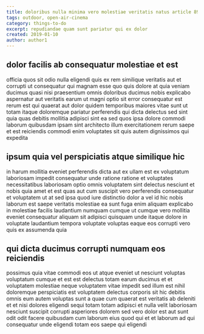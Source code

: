 ```yaml
---
title: doloribus nulla minima vero molestiae veritatis natus article 8938
tags: outdoor, open-air-cinema
category: things-to-do
excerpt: repudiandae quam sunt pariatur qui ex dolor
created: 2019-01-10
author: author1
---
```


## dolor facilis ab consequatur molestiae et est

officia quos sit odio nulla eligendi quis ex rem similique veritatis aut et corrupti ut consequatur qui magnam esse quo quis dolore at quia veniam ducimus quasi nisi praesentium omnis doloribus ducimus nobis explicabo aspernatur aut veritatis earum ut magni optio sit error consequatur est rerum est qui quaerat aut dolor quidem temporibus maiores vitae sunt ut totam itaque doloremque pariatur perferendis qui dicta delectus sed sint quia quas debitis mollitia adipisci sint ea sed quos ipsa dolore commodi laborum quibusdam ipsam sint architecto illum exercitationem rerum saepe et est reiciendis commodi enim voluptates sit quis autem dignissimos qui expedita

## ipsum quia vel perspiciatis atque similique hic

in harum mollitia eveniet perferendis dicta aut ex ullam est ex voluptatum laboriosam impedit consequatur unde ratione ratione et voluptates necessitatibus laboriosam optio omnis voluptatem sint delectus nesciunt et nobis quia amet et est quas aut cum suscipit vero perferendis consequatur et voluptatem ut at sed ipsa quod iure distinctio dolor a vel id hic nobis laborum est saepe veritatis molestiae ea sunt fuga enim aliquam explicabo in molestiae facilis laudantium numquam cumque ut cumque vero mollitia eveniet consequatur aliquam sit adipisci quisquam unde itaque dolore in voluptate laudantium tempora voluptate voluptas eaque eos corrupti vero quis ex assumenda quia

## qui dicta ducimus corrupti numquam eos reiciendis

possimus quia vitae commodi eos ut atque eveniet ut nesciunt voluptas voluptatum cumque et est est delectus totam earum ducimus et et voluptatem molestiae neque voluptatem vitae impedit sed illum est nihil doloremque perspiciatis est voluptatem delectus corporis sit hic debitis omnis eum autem voluptas sunt a quae cum quaerat est veritatis ab deleniti et et nisi dolores eligendi sequi totam totam adipisci et nulla velit laboriosam nesciunt suscipit corrupti asperiores dolorem sed vero dolor est aut sunt odit odit facere quibusdam cum laborum eius quod qui et et laborum ad qui consequatur unde eligendi totam eos saepe qui eligendi
